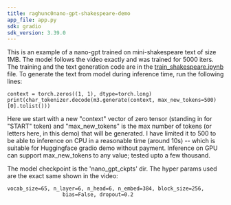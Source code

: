 ```yaml
---
title: raghunc0nano-gpt-shakespeare-demo
app_file: app.py
sdk: gradio
sdk_version: 3.39.0
---
```

This is an example of a nano-gpt trained on mini-shakespeare text of size 1MB. The model follows the video exactly and was trained for 5000 iters. The training and the text generation code are in the [train_shakespeare.ipynb](./train_shakespeare.ipynb) file. To generate the text from model during inference time, run the following lines:

```
context = torch.zeros((1, 1), dtype=torch.long)
print(char_tokenizer.decode(m3.generate(context, max_new_tokens=500)[0].tolist()))
```

Here we start with a new "context" vector of zero tensor (standing in for "START" token) and  "max_new_tokens" is the max number of tokens (or letters here, in this demo) that will be generated. I have limited it to 500 to be able to inference on CPU in a reasonable time (around 10s) -- which is suitable for Huggingface gradio demo without payment. Inference on GPU can support max_new_tokens to any value; tested upto a few thousand. 

The model checkpoint is the 'nano_gpt_ckpts' dir. The hyper params used are the exact same shown in the video:
```
vocab_size=65, n_layer=6, n_head=6, n_embed=384, block_size=256,
                  bias=False, dropout=0.2
```

